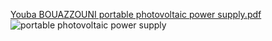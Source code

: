 [Youba BOUAZZOUNI portable photovoltaic power supply.pdf](https://github.com/Youba0/Alimentation-photvoltaique-portable-/files/15108132/Youba.BOUAZZOUNI.portable.photovoltaic.power.supply.pdf)![portable photovoltaic power supply](https://github.com/Youba0/Alimentation-photvoltaique-portable-/assets/141171959/594856a5-29ab-4600-be70-c46ee30a3763)
